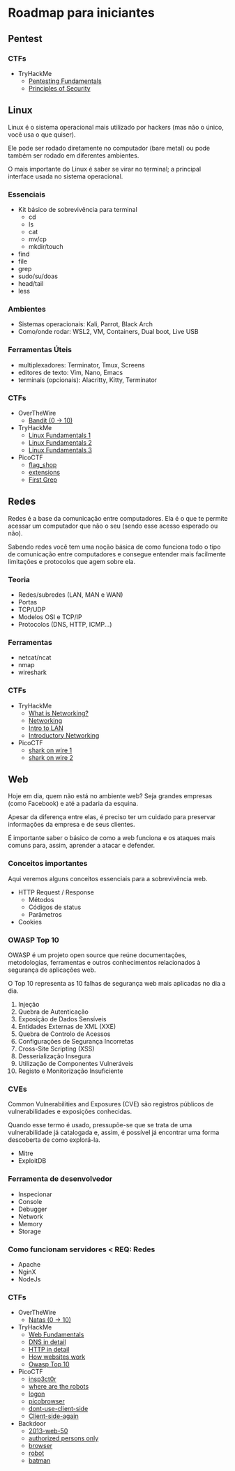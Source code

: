 # Roadmap para iniciantes

## Pentest

### CTFs

- TryHackMe
	- [Pentesting Fundamentals](https://tryhackme.com/room/pentestingfundamentals)
	- [Principles of Security](https://tryhackme.com/room/principlesofsecurity)

## Linux

Linux é o sistema operacional mais utilizado por hackers (mas não o único, você usa o que quiser).

Ele pode ser rodado diretamente no computador (bare metal) ou pode também ser rodado em diferentes ambientes.

O mais importante do Linux é saber se virar no terminal; a principal interface usada no sistema operacional.

### Essenciais

- Kit básico de sobrevivência para terminal
	- cd
	- ls
	- cat
	- mv/cp
	- mkdir/touch
- find
- file
- grep
- sudo/su/doas
- head/tail
- less

### Ambientes

- Sistemas operacionais: Kali, Parrot, Black Arch
- Como/onde rodar: WSL2, VM, Containers, Dual boot, Live USB

### Ferramentas Úteis

- multiplexadores: Terminator, Tmux, Screens
- editores de texto: Vim, Nano, Emacs
- terminais (opcionais): Alacritty, Kitty, Terminator

### CTFs

- OverTheWire
	- [Bandit (0 -> 10)](https://overthewire.org/wargames/bandit/)
- TryHackMe
	- [Linux Fundamentals 1](https://tryhackme.com/room/linuxfundamentalspart1)
	- [Linux Fundamentals 2](https://tryhackme.com/room/linuxfundamentalspart2)
	- [Linux Fundamentals 3](https://tryhackme.com/room/linuxfundamentalspart3)
- PicoCTF
	- [flag\_shop](https://play.picoctf.org/practice?page=1&search=flag_shop)
	- [extensions](https://play.picoctf.org/practice?page=1&search=extentions)
	- [First Grep](https://play.picoctf.org/practice?page=1&search=First%20Grep)

## Redes

Redes é a base da comunicação entre computadores. Ela é o que te permite acessar um computador que não o seu (sendo esse acesso esperado ou não).

Sabendo redes você tem uma noção básica de como funciona todo o tipo de comunicação entre computadores e consegue entender mais facilmente limitações e protocolos que agem sobre ela.

### Teoria

- Redes/subredes (LAN, MAN e WAN)
- Portas
- TCP/UDP
- Modelos OSI e TCP/IP
- Protocolos (DNS, HTTP, ICMP...)

### Ferramentas

- netcat/ncat
- nmap
- wireshark

### CTFs

- TryHackMe
	- [What is Networking?](https://tryhackme.com/room/whatisnetworking)
	- [Networking](https://tryhackme.com/room/bpnetworking)
	- [Intro to LAN](https://tryhackme.com/room/introtolan)
	- [Introductory Networking](https://tryhackme.com/room/introtonetworking)
- PicoCTF
	- [shark on wire 1](https://play.picoctf.org/practice?page=1&search=shark%20on%20wire%201)
	- [shark on wire 2](https://play.picoctf.org/practice?page=1&search=shark%20on%20wire%202)

## Web

Hoje em dia, quem não está no ambiente web? Seja grandes empresas (como Facebook) e até a padaria da esquina.

Apesar da diferença entre elas, é preciso ter um cuidado para preservar informações da empresa e de seus clientes.

É importante saber o básico de como a web funciona e os ataques mais comuns para, assim, aprender a atacar e defender.

### Conceitos importantes

Aqui veremos alguns conceitos essenciais para a sobrevivência web.

- HTTP Request / Response
	- Métodos
	- Códigos de status
	- Parâmetros
- Cookies

### OWASP Top 10

OWASP é um projeto open source que reúne documentações, metodologias, ferramentas e outros conhecimentos relacionados à segurança de aplicações web.

O Top 10 representa as 10 falhas de segurança web mais aplicadas no dia a dia.

1. Injeção
2. Quebra de Autenticação
3. Exposição de Dados Sensíveis
4. Entidades Externas de XML (XXE)
5. Quebra de Controlo de Acessos
6. Configurações de Segurança Incorretas
7. Cross-Site Scripting (XSS)
8. Desserialização Insegura
9. Utilização de Componentes Vulneráveis
10. Registo e Monitorização Insuficiente

### CVEs

Common Vulnerabilities and Exposures (CVE) são registros públicos de vulnerabilidades e exposições conhecidas.

Quando esse termo é usado, pressupõe-se que se trata de uma vulnerabilidade já catalogada e, assim, é possível já encontrar uma forma descoberta de como explorá-la.

- Mitre
- ExploitDB

### Ferramenta de desenvolvedor

- Inspecionar
- Console
- Debugger
- Network
- Memory
- Storage

### Como funcionam servidores < REQ: Redes

- Apache
- NginX
- NodeJs

### CTFs

- OverTheWire
	- [Natas (0 -> 10)](https://overthewire.org/wargames/natas/)
- TryHackMe
	- [Web Fundamentals](https://tryhackme.com/room/webfundamentals)
	- [DNS in detail](https://tryhackme.com/room/dnsindetail)
	- [HTTP in detail](https://tryhackme.com/room/httpindetail)
	- [How websites work](https://www.tryhackme.com/room/howwebsiteswork)
	- [Owasp Top 10](https://tryhackme.com/room/owasptop10)
- PicoCTF
	- [insp3ct0r](https://play.picoctf.org/practice?page=1&search=insp3ct0r)
	- [where are the robots](https://play.picoctf.org/practice?page=1&search=where%20are%20the%20robots)
	- [logon](https://play.picoctf.org/practice?page=1&search=logon)
	- [picobrowser](https://play.picoctf.org/practice?page=1&search=picobrowser)
	- [dont-use-client-side](https://play.picoctf.org/practice?page=1&search=dont-use-client-side)
	- [Client-side-again](https://play.picoctf.org/practice?page=1&search=Client-side-again)
- Backdoor
	- [2013-web-50](https://backdoor.sdslabs.co/challenges/2013-WEB-50)
	- [authorized persons only](https://backdoor.sdslabs.co/challenges/CK)
	- [browser](https://backdoor.sdslabs.co/challenges/BRWSR)
	- [robot](https://backdoor.sdslabs.co/challenges/ROBOT)
	- [batman](https://backdoor.sdslabs.co/challenges/BATMAN)
